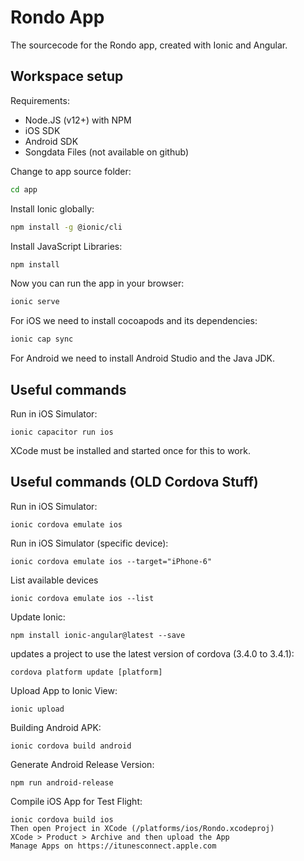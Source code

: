 # Rondo App

The sourcecode for the Rondo app, created with Ionic and Angular.

## Workspace setup

Requirements: 

 * Node.JS (v12+) with NPM
 * iOS SDK
 * Android SDK
 * Songdata Files (not available on github)

Change to app source folder:
```bash
cd app
```

Install Ionic globally:
```bash
npm install -g @ionic/cli
```

Install JavaScript Libraries:
```bash
npm install
```

Now you can run the app in your browser:
```bash
ionic serve
```

For iOS we need to install cocoapods and its dependencies:
```bash
ionic cap sync
```

For Android we need to install Android Studio and the Java JDK.


## Useful commands

Run in iOS Simulator:

    ionic capacitor run ios

XCode must be installed and started once for this to work.


## Useful commands (OLD Cordova Stuff)

Run in iOS Simulator:

    ionic cordova emulate ios

Run in iOS Simulator (specific device):

    ionic cordova emulate ios --target="iPhone-6"

List available devices

    ionic cordova emulate ios --list

Update Ionic:

    npm install ionic-angular@latest --save

updates a project to use the latest version of cordova (3.4.0 to 3.4.1):

    cordova platform update [platform] 

Upload App to Ionic View:

    ionic upload

Building Android APK:

    ionic cordova build android

Generate Android Release Version:

    npm run android-release

Compile iOS App for Test Flight:

    ionic cordova build ios
    Then open Project in XCode (/platforms/ios/Rondo.xcodeproj)
    XCode > Product > Archive and then upload the App
    Manage Apps on https://itunesconnect.apple.com
